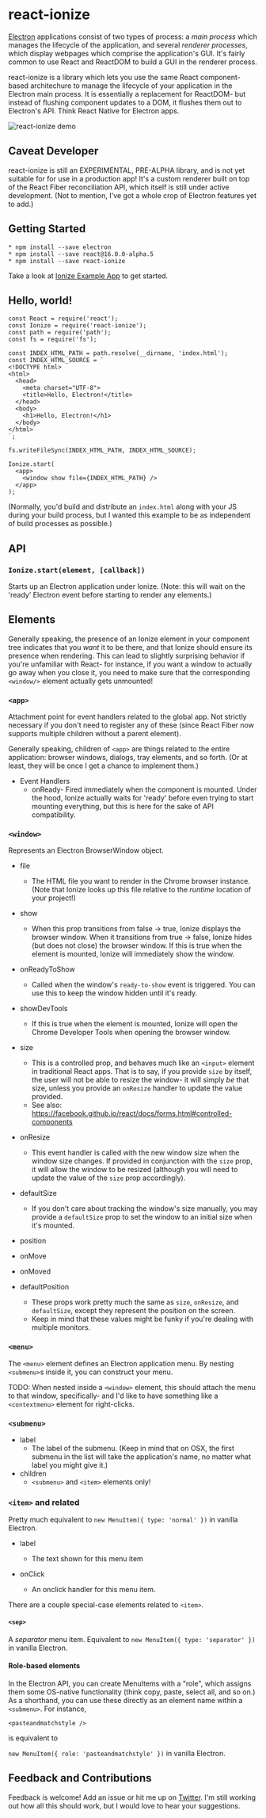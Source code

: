 # react-ionize
[Electron](https://electron.atom.io) applications consist of two types of process: a *main process* which manages the lifecycle of the application, and several *renderer processes*, which display webpages which comprise the application's GUI. It's fairly common to use React and ReactDOM to build a GUI in the renderer process.

react-ionize is a library which lets you use the same React component-based architechure to manage the lifecycle of your application in the Electron main process. It is essentially a replacement for ReactDOM- but instead of flushing component updates to a DOM, it flushes them out to Electron's API. Think React Native for Electron apps.

![react-ionize demo](https://cloud.githubusercontent.com/assets/780461/24886483/b5f61e70-1e09-11e7-8e44-9179a5dc8ab7.gif)

## Caveat Developer
react-ionize is still an EXPERIMENTAL, PRE-ALPHA library, and is not yet
suitable for for use in a production app! It's a custom renderer built on top
of the React Fiber reconciliation API, which itself is still under active
development. (Not to mention, I've got a whole crop of Electron features yet
to add.)

## Getting Started

```
* npm install --save electron
* npm install --save react@16.0.0-alpha.5
* npm install --save react-ionize
```

Take a look at [Ionize Example App](https://github.com/mhink/ionize-example-app) to get started.

## Hello, world!

```
const React = require('react');
const Ionize = require('react-ionize');
const path = require('path');
const fs = require('fs');

const INDEX_HTML_PATH = path.resolve(__dirname, 'index.html');
const INDEX_HTML_SOURCE = `
<!DOCTYPE html>
<html>
  <head>
    <meta charset="UTF-8">
    <title>Hello, Electron!</title>
  </head>
  <body>
    <h1>Hello, Electron!</h1>
  </body>
</html>
`;

fs.writeFileSync(INDEX_HTML_PATH, INDEX_HTML_SOURCE);

Ionize.start(
  <app>
    <window show file={INDEX_HTML_PATH} />
  </app>
);
```

(Normally, you'd build and distribute an `index.html` along with your JS during your build process, but I wanted this example to be as independent of build processes as possible.)

## API
### `Ionize.start(element, [callback])`

Starts up an Electron application under Ionize. (Note: this will wait on the
'ready' Electron event before starting to render any elements.)

## Elements
Generally speaking, the presence of an Ionize element in your component tree
indicates that you _want_ it to be there, and that Ionize should ensure its
presence when rendering. This can lead to slightly surprising behavior if
you're unfamiliar with React- for instance, if you want a window to actually
go away when you close it, you need to make sure that the corresponding `<window/>`
element actually gets unmounted!

### `<app>`
Attachment point for event handlers related to the global app. Not strictly
necessary if you don't need to register any of these (since React Fiber now
supports multiple children without a parent element).

Generally speaking, children of `<app>` are things related to the entire
application: browser windows, dialogs, tray elements, and so forth. (Or at
least, they will be once I get a chance to implement them.)

* Event Handlers
  * onReady- Fired immediately when the component is mounted. Under the hood, Ionize actually waits for 'ready' before even trying to start mounting everything, but this is here for the sake of API compatibility.

### `<window>`
Represents an Electron BrowserWindow object.

* file
  * The HTML file you want to render in the Chrome browser instance. (Note
    that Ionize looks up this file relative to the _runtime_ location of
    your project!)

* show
  * When this prop transitions from false -> true, Ionize displays the
    browser window. When it transitions from true -> false, Ionize hides
    (but does not close) the browser window. If this is true when the
    element is mounted, Ionize will immediately show the window.
    
* onReadyToShow
  * Called when the window's `ready-to-show` event is triggered. You can use this to keep the window hidden until it's ready.

* showDevTools
  * If this is true when the element is mounted, Ionize will open
    the Chrome Developer Tools when opening the browser window.

* size
  * This is a controlled prop, and behaves much like an `<input>` element in traditional React apps. That is to say, if you provide `size` by itself, the user will not be able to resize the window- it will simply *be* that size, unless you provide an `onResize` handler to update the value provided.
  * See also: https://facebook.github.io/react/docs/forms.html#controlled-components

* onResize
  * This event handler is called with the new window size when the window size changes. If provided in conjunction with the `size` prop, it will allow the window to be resized (although you will need to update the value of the `size` prop accordingly). 
  
* defaultSize
  * If you don't care about tracking the window's size manually, you may provide a `defaultSize` prop to set the window to an initial size when it's mounted.

* position
* onMove
* onMoved
* defaultPosition
  * These props work pretty much the same as `size`, `onResize`, and `defaultSize`, except they represent the position on the screen.
  * Keep in mind that these values might be funky if you're dealing with multiple monitors.

### `<menu>`
The `<menu>` element defines an Electron application menu. By nesting `<submenu>`s inside it, you can construct your menu.

TODO: When nested inside a `<window>` element, this should attach the menu to
that window, specifically- and I'd like to have something like a `<contextmenu>`
element for right-clicks.

### `<submenu>`
* label
  * The label of the submenu. (Keep in mind that on OSX, the first submenu in the list will take the application's name, no matter what label you might give it.)
* children
  * `<submenu>` and `<item>` elements only!

### `<item>` and related
Pretty much equivalent to `new MenuItem({ type: 'normal' })` in vanilla Electron.

* label
  * The text shown for this menu item
  
* onClick
  * An onclick handler for this menu item.
  
There are a couple special-case elements related to `<item>`.

#### `<sep>`
A *separator* menu item. Equivalent to `new MenuItem({ type: 'separator' })` in vanilla Electron.

#### Role-based elements
In the Electron API, you can create MenuItems with a "role", which assigns them some OS-native functionality (think copy, paste, select all, and so on.) As a shorthand, you can use these directly as an element name within a `<submenu>`. For instance,

```
<pasteandmatchstyle />
```

is equivalent to 

`new MenuItem({ role: 'pasteandmatchstyle' })` in vanilla Electron.

## Feedback and Contributions
Feedback is welcome! Add an issue or hit me up on [Twitter](https://twitter.com/mhink1103). I'm still working out how all this should work, but I would love to hear your suggestions.
